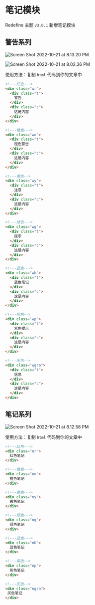 # 笔记模块

Redefine 主题 `v3.0.1` 新增笔记模块

## 警告系列

![Screen Shot 2022-10-21 at 8.13.20 PM](https://evan.beee.top/img/Screen%20Shot%202022-10-21%20at%208.13.20%20PM.png)

![Screen Shot 2022-10-21 at 8.02.36 PM](https://evan.beee.top/img/Screen%20Shot%202022-10-21%20at%208.02.36%20PM.png)

使用方法：复制 `html` 代码到你的文章中

```html
<!---红色--->
<div class="wr">
  <div class="t">
    警告
  </div>
  <div class="c">
    这是内容
  </div>
</div>

<!---橙色--->
<div class="wo">
  <div class="t">
    橙色警告
  </div>
  <div class="c">
    这是内容
  </div>
</div>

<!---黄色-->
<div class="wy">
  <div class="t">
    注意
  </div>
  <div class="c">
    这是内容
  </div>
</div>

<!---绿色--->
<div class="wg">
  <div class="t">
    提示
  </div>
  <div class="c">
    这是内容
  </div>
</div>

<!---蓝色--->
<div class="wb">
  <div class="t">
    蓝色笔记
  </div>
  <div class="c">
    这是内容
  </div>
</div>

<!---紫色-->
<div class="wp">
  <div class="t">
    紫色提示
  </div>
  <div class="c">
    这是内容
  </div>
</div>

<!---灰色-->
<div class="wgra">
  <div class="t">
    信息
  </div>
  <div class="c">
    这是内容
  </div>
</div>
```

## 笔记系列

![Screen Shot 2022-10-21 at 8.12.58 PM](https://evan.beee.top/img/Screen%20Shot%202022-10-21%20at%208.12.58%20PM.png)

使用方法：复制 `html` 代码到你的文章中

```html
<!---红色--->
<div class="nr">
  红色笔记
</div>

<!---橙色--->
<div class="no">
  橙色笔记
</div>

<!---黄色--->
<div class="ny">
  黄色笔记
</div>

<!---绿色--->
<div class="ng">
  绿色笔记
</div>

<!---蓝色--->
<div class="nb">
  蓝色笔记
</div>

<!---紫色-->
<div class="np">
  紫色笔记
</div>

<!---灰色-->
<div class="ngra">
 灰色笔记
</div>
```




